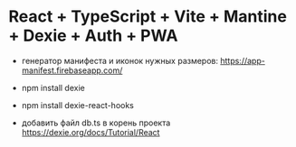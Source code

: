 # React + TypeScript + Vite + Mantine + Dexie + Auth + PWA

- генератор манифеста и иконок нужных размеров: https://app-manifest.firebaseapp.com/

- npm install dexie
- npm install dexie-react-hooks
- добавить файл db.ts в корень проекта https://dexie.org/docs/Tutorial/React
